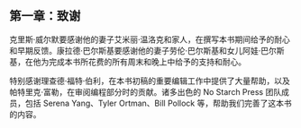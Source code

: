 ## 第一章：致谢

克里斯·威尔默要感谢他的妻子艾米丽·温洛克和家人，在撰写本书期间给予的耐心和早期反馈。康拉德·巴尔斯基要感谢他的妻子劳伦·巴尔斯基和女儿阿娃·巴尔斯基，在他为完成本书所花费的所有周末和晚上中给予的支持和耐心。

特别感谢理查德·福特·伯利，在本书初稿的重要编辑工作中提供了大量帮助，以及帕特里克·富勒，在审阅编程部分时的贡献。诸多出色的 No Starch Press 团队成员，包括 Serena Yang、Tyler Ortman、Bill Pollock 等，帮助我们完善了这本书的内容。
